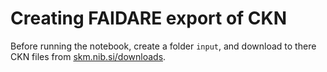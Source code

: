 # Creating FAIDARE export of CKN

Before running the notebook, create a folder `input`, and download to there CKN files from [skm.nib.si/downloads](https://skm.nib.si/downloads/). 
